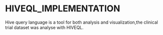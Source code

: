 # HIVEQL_IMPLEMENTATION
Hive query language is a tool for both analysis and visualization,the clinical trial dataset was analyse with HIVEQL.
